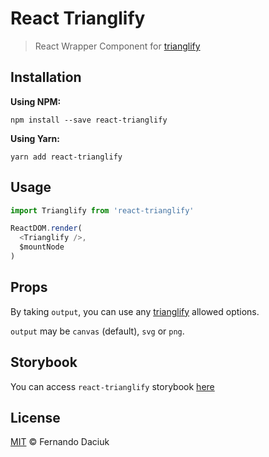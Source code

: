 # React Trianglify

> React Wrapper Component for [trianglify][trianglify-url]
## Installation
**Using NPM:**

```console
npm install --save react-trianglify
```

**Using Yarn:**

```console
yarn add react-trianglify
```

## Usage

```js
import Trianglify from 'react-trianglify'

ReactDOM.render(
  <Trianglify />,
  $mountNode
)
```

## Props

By taking `output`, you can use any [trianglify][trianglify-url-options] allowed options.

`output` may be `canvas` (default), `svg` or `png`.

## Storybook

You can access `react-trianglify` storybook [here][storybook-url]

## License

[MIT][license-url] &copy; Fernando Daciuk

[trianglify-url]: https://github.com/qrohlf/trianglify
[trianglify-url-options]: https://github.com/qrohlf/trianglify#options
[storybook-url]: https://fdaciuk.github.io/react-trianglify/
[license-url]: https://github.com/fdaciuk/licenses/blob/master/MIT-LICENSE.md

